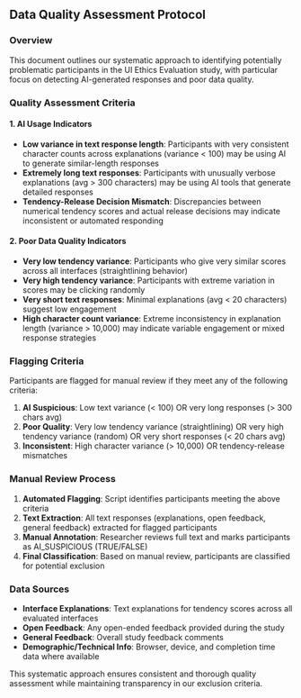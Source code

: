## Data Quality Assessment Protocol

### Overview
This document outlines our systematic approach to identifying potentially problematic participants in the UI Ethics Evaluation study, with particular focus on detecting AI-generated responses and poor data quality.

### Quality Assessment Criteria

#### 1. AI Usage Indicators
- **Low variance in text response length**: Participants with very consistent character counts across explanations (variance < 100) may be using AI to generate similar-length responses
- **Extremely long text responses**: Participants with unusually verbose explanations (avg > 300 characters) may be using AI tools that generate detailed responses
- **Tendency-Release Decision Mismatch**: Discrepancies between numerical tendency scores and actual release decisions may indicate inconsistent or automated responding

#### 2. Poor Data Quality Indicators
- **Very low tendency variance**: Participants who give very similar scores across all interfaces (straightlining behavior)
- **Very high tendency variance**: Participants with extreme variation in scores may be clicking randomly
- **Very short text responses**: Minimal explanations (avg < 20 characters) suggest low engagement
- **High character count variance**: Extreme inconsistency in explanation length (variance > 10,000) may indicate variable engagement or mixed response strategies

### Flagging Criteria
Participants are flagged for manual review if they meet any of the following criteria:
1. **AI Suspicious**: Low text variance (< 100) OR very long responses (> 300 chars avg)
2. **Poor Quality**: Very low tendency variance (straightlining) OR very high tendency variance (random) OR very short responses (< 20 chars avg)
3. **Inconsistent**: High character variance (> 10,000) OR tendency-release mismatches

### Manual Review Process
1. **Automated Flagging**: Script identifies participants meeting the above criteria
2. **Text Extraction**: All text responses (explanations, open feedback, general feedback) extracted for flagged participants
3. **Manual Annotation**: Researcher reviews full text and marks participants as AI_SUSPICIOUS (TRUE/FALSE)
4. **Final Classification**: Based on manual review, participants are classified for potential exclusion

### Data Sources
- **Interface Explanations**: Text explanations for tendency scores across all evaluated interfaces
- **Open Feedback**: Any open-ended feedback provided during the study
- **General Feedback**: Overall study feedback comments
- **Demographic/Technical Info**: Browser, device, and completion time data where available

This systematic approach ensures consistent and thorough quality assessment while maintaining transparency in our exclusion criteria.
